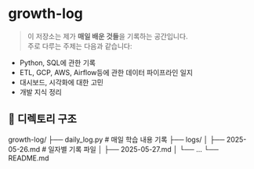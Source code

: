# growth-log
> 이 저장소는 제가 **매일 배운 것들**을 기록하는 공간입니다.  
주로 다루는 주제는 다음과 같습니다:
- Python, SQL에 관한 기록
- ETL, GCP, AWS, Airflow등에 관한 데이터 파이프라인 일지
- 대시보드, 시각화에 대한 고민
- 개발 지식 정리
  
## 📁 디렉토리 구조

growth-log/
├── daily_log.py             # 매일 학습 내용 기록
├── logs/
│   ├── 2025-05-26.md        # 일자별 기록 파일
│   ├── 2025-05-27.md
│   └── ...
└── README.md
